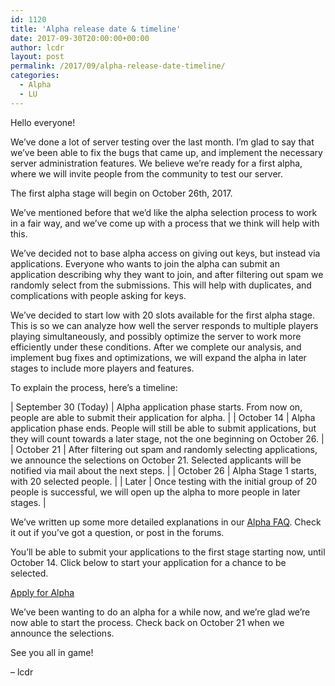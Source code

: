```yaml
---
id: 1120
title: 'Alpha release date & timeline'
date: 2017-09-30T20:00:00+00:00
author: lcdr
layout: post
permalink: /2017/09/alpha-release-date-timeline/
categories:
  - Alpha
  - LU
---
```

Hello everyone!

We’ve done a lot of server testing over the last month. I’m glad to say that we’ve been able to fix the bugs that came up, and implement the necessary server administration features. We believe we’re ready for a first alpha, where we will invite people from the community to test our server.

The first alpha stage will begin on October 26th, 2017.

We’ve mentioned before that we’d like the alpha selection process to work in a fair way, and we’ve come up with a process that we think will help with this.

We’ve decided not to base alpha access on giving out keys, but instead via applications. Everyone who wants to join the alpha can submit an application describing why they want to join, and after filtering out spam we randomly select from the submissions. This will help with duplicates, and complications with people asking for keys.

We’ve decided to start low with 20 slots available for the first alpha stage. This is so we can analyze how well the server responds to multiple players playing simultaneously, and possibly optimize the server to work more efficiently under these conditions. After we complete our analysis, and implement bug fixes and optimizations, we will expand the alpha in later stages to include more players and features.

To explain the process, here’s a timeline:

| September 30 (Today) | Alpha application phase starts. From now on, people are able to submit their application for alpha. |
| October 14           | Alpha application phase ends. People will still be able to submit applications, but they will count towards a later stage, not the one beginning on October 26. |
| October 21           | After filtering out spam and randomly selecting applications, we announce the selections on October 21. Selected applicants will be notified via mail about the next steps. |
| October 26           | Alpha Stage 1 starts, with 20 selected people. |
| Later                | Once testing with the initial group of 20 people is successful, we will open up the alpha to more people in later stages. |

We’ve written up some more detailed explanations in our [Alpha FAQ](https://lcdruniverse.org/alpha-faq/). Check it out if you’ve got a question, or post in the forums.

You’ll be able to submit your applications to the first stage starting now, until October 14. Click below to start your application for a chance to be selected.

[Apply for Alpha](https://lcdruniverse.org/apply-for-alpha/)

We’ve been wanting to do an alpha for a while now, and we’re glad we’re now able to start the process. Check back on October 21 when we announce the selections.

See you all in game!

– lcdr